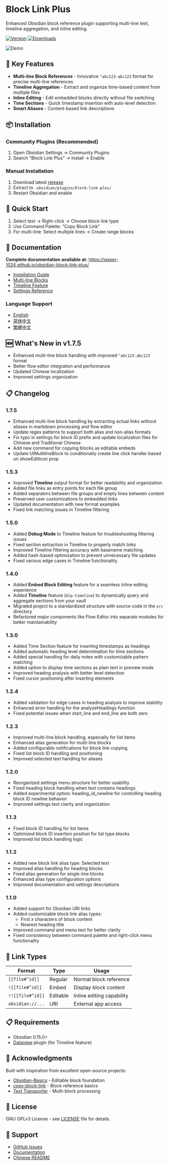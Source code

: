 # Block Link Plus

Enhanced Obsidian block reference plugin supporting multi-line text, timeline aggregation, and inline editing.

[![Version](https://img.shields.io/badge/version-1.7.5-blue.svg)](https://github.com/Jasper-1024/obsidian-block-link-plus/releases)
[![Downloads](https://img.shields.io/github/downloads/Jasper-1024/obsidian-block-link-plus/total.svg)](https://github.com/Jasper-1024/obsidian-block-link-plus/releases)

![Demo](user_case.gif)

## 🚀 Key Features

- **Multi-line Block References** - Innovative `^abc123-abc123` format for precise multi-line references
- **Timeline Aggregation** - Extract and organize time-based content from multiple files
- **Inline Editing** - Edit embedded blocks directly without file switching
- **Time Sections** - Quick timestamp insertion with auto-level detection
- **Smart Aliases** - Content-based link descriptions

## 📦 Installation

### Community Plugins (Recommended)
1. Open Obsidian Settings → Community Plugins
2. Search "Block Link Plus" → Install → Enable

### Manual Installation
1. Download latest [release](https://github.com/Jasper-1024/obsidian-block-link-plus/releases)
2. Extract to `.obsidian/plugins/block-link-plus/`
3. Restart Obsidian and enable

## 🔧 Quick Start

1. Select text → Right-click → Choose block link type
2. Use Command Palette: "Copy Block Link" 
3. For multi-line: Select multiple lines → Create range blocks

## 📖 Documentation

**Complete documentation available at:** https://jasper-1024.github.io/obsidian-block-link-plus/

- [Installation Guide](https://jasper-1024.github.io/obsidian-block-link-plus/install/)
- [Multi-line Blocks](https://jasper-1024.github.io/obsidian-block-link-plus/usage/multiline/)
- [Timeline Feature](https://jasper-1024.github.io/obsidian-block-link-plus/usage/timeline/)
- [Settings Reference](https://jasper-1024.github.io/obsidian-block-link-plus/reference/settings/)

### Language Support
- [English](https://jasper-1024.github.io/obsidian-block-link-plus/en/) 
- [简体中文](https://jasper-1024.github.io/obsidian-block-link-plus/)
- [繁體中文](https://jasper-1024.github.io/obsidian-block-link-plus/zh-TW/)

## 🆕 What's New in v1.7.5

- Enhanced multi-line block handling with improved `^abc123-abc123` format
- Better flow editor integration and performance
- Updated Chinese localization
- Improved settings organization

## 📋 Changelog

### 1.7.5
- Enhanced multi-line block handling by extracting actual links without aliases in markdown processing and flow editor
- Update regex patterns to support both alias and non-alias formats
- Fix typo in settings for block ID prefix and update localization files for Chinese and Traditional Chinese
- Add new command for copying blocks as editable embeds
- Update UIMultilineBlock to conditionally create line click handler based on showEditIcon prop

### 1.5.3
- Improved **Timeline** output format for better readability and organization
- Added file links as entry points for each file group
- Added separators between file groups and empty lines between content
- Preserved user customizations to embedded links
- Updated documentation with new format examples
- Fixed link matching issues in Timeline filtering

### 1.5.0
- Added **Debug Mode** to Timeline feature for troubleshooting filtering issues
- Fixed section extraction in Timeline to properly match links
- Improved Timeline filtering accuracy with basename matching
- Added hash-based optimization to prevent unnecessary file updates
- Fixed various edge cases in Timeline functionality

### 1.4.0
- Added **Embed Block Editing** feature for a seamless inline editing experience
- Added **Timeline** feature (`blp-timeline`) to dynamically query and aggregate sections from your vault
- Migrated project to a standardized structure with source code in the `src` directory
- Refactored major components like Flow Editor into separate modules for better maintainability

### 1.3.0
- Added Time Section feature for inserting timestamps as headings
- Added automatic heading level determination for time sections
- Added special handling for daily notes with customizable pattern matching
- Added option to display time sections as plain text in preview mode
- Improved heading analysis with better level detection
- Fixed cursor positioning after inserting elements

### 1.2.4
- Added validation for edge cases in heading analysis to improve stability
- Enhanced error handling for the analyzeHeadings function
- Fixed potential issues when start_line and end_line are both zero

### 1.2.3
- Improved multi-line block handling, especially for list items
- Enhanced alias generation for multi-line blocks
- Added configurable notifications for block link copying
- Fixed list block ID handling and positioning
- Improved selected text handling for aliases

### 1.2.0
- Reorganized settings menu structure for better usability
- Fixed heading block handling when text contains headings
- Added experimental option: heading_id_newline for controlling heading block ID newline behavior
- Improved settings text clarity and organization

### 1.1.3
- Fixed block ID handling for list items
- Optimized block ID insertion position for list type blocks
- Improved list block handling logic

### 1.1.2
- Added new block link alias type: Selected text
- Improved alias handling for heading blocks
- Fixed alias generation for single-line blocks
- Enhanced alias type configuration options
- Improved documentation and settings descriptions

### 1.1.0
- Added support for Obsidian URI links
- Added customizable block link alias types:
  - First x characters of block content
  - Nearest heading title
- Improved command and menu text for better clarity
- Fixed consistency between command palette and right-click menu functionality

## 🔗 Link Types

| Format | Type | Usage |
|--------|------|-------|
| `[[file#^id]]` | Regular | Normal block reference |
| `![[file#^id]]` | Embed | Display block content |
| `!![[file#^id]]` | Editable | Inline editing capability |
| `obsidian://...` | URI | External app access |

## 📋 Requirements

- Obsidian 0.15.0+
- [Dataview](https://github.com/blacksmithgu/obsidian-dataview) plugin (for Timeline feature)

## 🙏 Acknowledgments

Built with inspiration from excellent open-source projects:

- [Obsidian-Basics](https://github.com/Make-md/Obsidian-Basics) - Editable block foundation
- [copy-block-link](https://github.com/mgmeyers/obsidian-copy-block-link) - Block reference basics
- [Text Transporter](https://github.com/TfTHacker/obsidian42-text-transporter) - Multi-block processing

## 📄 License

GNU GPLv3 License - see [LICENSE](LICENSE) file for details.

## 🐛 Support

- [GitHub Issues](https://github.com/Jasper-1024/obsidian-block-link-plus/issues)
- [Documentation](https://jasper-1024.github.io/obsidian-block-link-plus/)
- [Chinese README](README_zh.md)